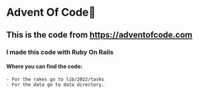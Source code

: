 # Advent Of Code🎄

## This is the code from https://adventofcode.com

### I made this code with Ruby On Rails 

#### Where you can find the code:
    
    - For the rakes go to lib/2022/tasks 
    - For the data go to data directory.

